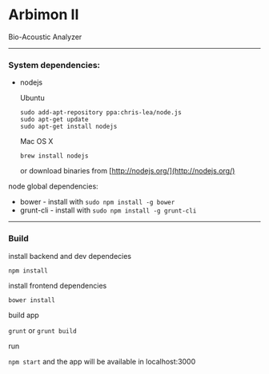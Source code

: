 # Arbimon II
Bio-Acoustic Analyzer

---

### System dependencies:
 - nodejs
  
   Ubuntu
   
   ```
   sudo add-apt-repository ppa:chris-lea/node.js
   sudo apt-get update
   sudo apt-get install nodejs
   ```
   
   Mac OS X
   
   ```
   brew install nodejs
   ```
   
   or download binaries from [http://nodejs.org/](http://nodejs.org/)


node global dependencies:
 - bower - install with `sudo npm install -g bower`
 - grunt-cli - install with `sudo npm install -g grunt-cli`

---

### Build

install backend and dev dependecies 

`npm install`

install frontend dependencies 

`bower install`

build app

`grunt` or `grunt build`

run

`npm start` and the app will be available in localhost:3000



